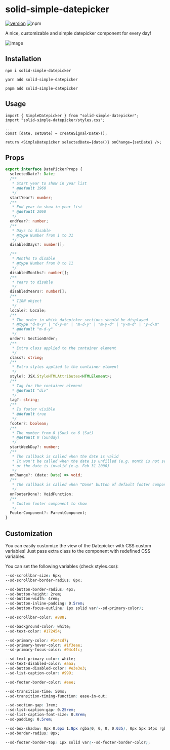 # solid-simple-datepicker

[![version](https://img.shields.io/npm/v/solid-simple-datepicker?style=for-the-badge)](https://www.npmjs.com/package/solid-simple-datepicker)
![npm](https://img.shields.io/npm/dw/solid-simple-datepicker?style=for-the-badge)

A nice, customizable and simple datepicker component for every day!

![image](https://github.com/elite174/solid-simple-datepicker/assets/13636224/e0235b5d-fdd4-49da-825f-90877f9d63b8)

## Installation

`npm i solid-simple-datepicker`

`yarn add solid-simple-datepicker`

`pnpm add solid-simple-datepicker`

## Usage

```tsx
import { SimpleDatepicker } from "solid-simple-datepicker";
import "solid-simple-datepicker/styles.css";

...
const [date, setDate] = createSignal<Date>();

return <SimpleDatepicker selectedDate={date()} onChange={setDate} />;
```

## Props

```ts
export interface DatePickerProps {
  selectedDate?: Date;
  /**
   * Start year to show in year list
   * @default 1960
   */
  startYear?: number;
  /**
   * End year to show in year list
   * @default 2060
   */
  endYear?: number;
  /**
   * Days to disable
   * @type Number from 1 to 31
   */
  disabledDays?: number[];

  /**
   * Months to disable
   * @type Number from 0 to 11
   */
  disabledMonths?: number[];
  /**
   * Years to disable
   */
  disabledYears?: number[];
  /**
   * I18N object
   */
  locale?: Locale;
  /**
   * The order in which datepicker sections should be displayed
   * @type "d-m-y" | "d-y-m" | "m-d-y" | "m-y-d" | "y-m-d" | "y-d-m"
   * @default "m-d-y"
   */
  order?: SectionOrder;
  /**
   * Extra class applied to the container element
   */
  class?: string;
  /**
   * Extra styles applied to the container element
   */
  style?: JSX.StyleHTMLAttributes<HTMLElement>;
  /**
   * Tag for the container element
   * @default "div"
   */
  tag?: string;
  /**
   * Is footer visible
   * @default true
   */
  footer?: boolean;
  /**
   * The number from 0 (Sun) to 6 (Sat)
   * @default 0 (Sunday)
   */
  startWeekDay?: number;
  /**
   * The callback is called when the date is valid
   * It won't be called when the date is unfilled (e.g. month is not selected)
   * or the date is invalid (e.g. Feb 31 2000)
   */
  onChange?: (date: Date) => void;
  /**
   * The callback is called when "Done" button of default footer component is clicked
   */
  onFooterDone?: VoidFunction;
  /**
   * Custom footer component to show
   */
  FooterComponent?: ParentComponent;
}
```

## Customization

You can easily customize the view of the Datepicker with CSS custom variables! Just pass extra class to the component with redefined CSS variables.

You can set the following variables (check styles.css):

```css
--sd-scrollbar-size: 6px;
--sd-scrollbar-border-radius: 8px;

--sd-button-border-radius: 4px;
--sd-button-height: 2rem;
--sd-button-width: 4rem;
--sd-button-inline-padding: 0.5rem;
--sd-button-focus-outline: 1px solid var(--sd-primary-color);

--sd-scrollbar-color: #888;

--sd-background-color: white;
--sd-text-color: #172454;

--sd-primary-color: #1e4cd7;
--sd-primary-hover-color: #1f3eae;
--sd-primary-focus-color: #94c4fc;

--sd-text-primary-color: white;
--sd-text-disabled-color: #aaa;
--sd-button-disabled-color: #e3e3e3;
--sd-list-caption-color: #999;

--sd-footer-border-color: #eee;

--sd-transition-time: 50ms;
--sd-transition-timing-function: ease-in-out;

--sd-section-gap: 1rem;
--sd-list-caption-gap: 0.25rem;
--sd-list-caption-font-size: 0.8rem;
--sd-padding: 0.5rem;

--sd-box-shadow: 0px 0.6px 1.8px rgba(0, 0, 0, 0.035), 0px 5px 14px rgba(0, 0, 0, 0.07);
--sd-border-radius: 8px;

--sd-footer-border-top: 1px solid var(--sd-footer-border-color);
```
